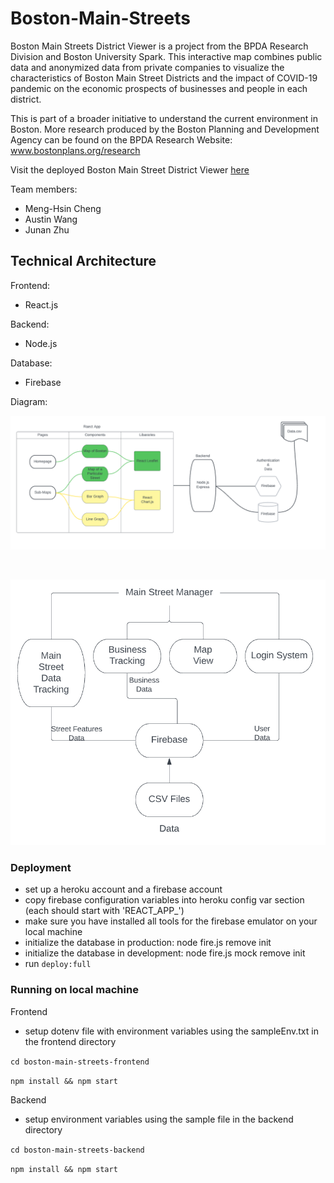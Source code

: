 # Boston-Main-Streets

Boston Main Streets District Viewer is a project from the BPDA Research Division and Boston University Spark. This interactive map combines public data and anonymized data from private companies to visualize the characteristics of Boston Main Street Districts and the impact of COVID-19 pandemic on the economic prospects of businesses and people in each district.

This is part of a broader initiative to understand the current environment in Boston. More research produced by the Boston Planning and Development Agency can be found on the BPDA Research Website: www.bostonplans.org/research

Visit the deployed Boston Main Street District Viewer [here]()

Team members:
- Meng-Hsin Cheng
- Austin Wang
- Junan Zhu

## Technical Architecture

Frontend: 
 - React.js

Backend:
 - Node.js

Database:
 - Firebase


Diagram:

![TechnicalArchitecture](Documentation/Architecture.png)

<br>

![Markitecture](Documentation/Markitecture.png)

### Deployment

- set up a heroku account and a firebase account
- copy firebase configuration variables into heroku config var section (each should start with 'REACT_APP_')
- make sure you have installed all tools for the firebase emulator on your local machine
- initialize the database in production: node fire.js remove init
- initialize the database in development: node fire.js mock remove init
- run `deploy:full`

### Running on local machine

Frontend

- setup dotenv file with environment variables using the sampleEnv.txt in the frontend directory

`cd boston-main-streets-frontend`

`npm install && npm start`

Backend

- setup environment variables using the sample file in the backend directory

`cd boston-main-streets-backend`

`npm install && npm start`